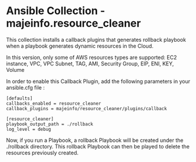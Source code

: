 # Ansible Collection - majeinfo.resource_cleaner

This collection installs a callback plugins that generates 
rollback playbook when a playbook generates dynamic resources
in the Cloud.

In this version, only some of AWS resources types are supported:
EC2 instance, VPC, VPC Subnet, TAG, AMI, Security Group, EIP, ENI, KEY, Volume

In order to enable this Callback Plugin, add the following parameters
in your ansible.cfg file :

```
[defaults]
callbacks_enabled = resource_cleaner
callback_plugins = majeinfo/resource_cleaner/plugins/callback

[resource_cleaner]
playbook_output_path = ./rollback
log_level = debug
```

Now, if you run a Playbook, a rollback Playbook will be created
under the ./rollback directory. This rollback Playbook can then be
played to delete the resources previously created.
